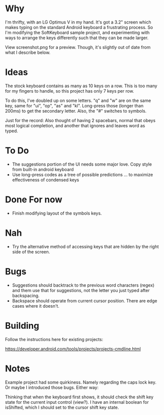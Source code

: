 Why
====

I'm thrifty, with an LG Optimus V in my hand. It's got a 3.2" screen which makes typing on the standard Android keyboard a frustrating process. So I'm modifying the SoftKeyboard sample project, and experimenting with ways to arrange the keys differently such that they can be made larger.

View screenshot.png for a preview. Though, it's slightly out of date from what I describe below.

Ideas
====

The stock keyboard contains as many as 10 keys on a row. This is too many for my fingers to handle, so this project has only 7 keys per row.

To do this, I've doubled up on some letters. "q" and "w" are on the same key, same for "ui", "op", "as" and "kl". Long-press those (longer than 200ms) to get the secondary letter. Also, the "#" switches to symbols.

Just for the record: Also thought of having 2 spacebars, normal that obeys most logical completion, and another that ignores and leaves word as typed.

To Do
====

* The suggestions portion of the UI needs some major love. Copy style from built-in android keyboard
* Use long-press codes as a tree of possible predictions ... to maximize effectiveness of condensed keys

Done For now
====

* Finish modifying layout of the symbols keys.

Nah
====

* Try the alternative method of accessing keys that are hidden by the right side of the screen.

Bugs
====

* Suggestions should backtrack to the previous word characters (regex) and them use that for suggestions, not the letter you just typed after backspacing.
* Backspace should operate from current cursor position. There are edge cases where it doesn't.

Building
=====

Follow the instructions here for existing projects:

https://developer.android.com/tools/projects/projects-cmdline.html

Notes
====

Example project had some quirkiness. Namely regarding the caps lock key. Or maybe I introduced those bugs. Either way:

Thinking that when the keyboard first shows, it should check the shift key state for the current input control (view?). I have an internal boolean for isShifted, which I should set to the cursor shift key state.
